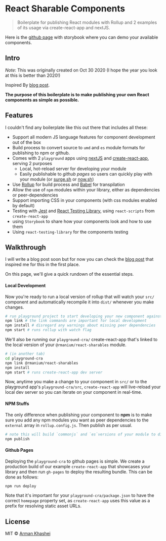 # React Sharable Components

> Boilerplate for publishing React modules with Rollup and 2 examples of its usage via create-react-app and nextJS.

Here is the [github page](https://rmanium.github.io/react-sharables) with storybook where you can demo your available components.

## Intro

*Note*: This was originally created on Oct 30 2020 (I hope the year you look at this is better than 2020!)

Inspired By [blog post](https://hackernoon.com/publishing-baller-react-modules-2b039d84bce7).

**The purpose of this boilerplate is to make publishing your own React components as simple as possible.**

## Features

I couldn't find any boilerplate like this out there that includes all these:

- Support all modern JS language features for component development out of the box
- Build process to convert source to `umd` and `es` module formats for publishing to npm or github. 
- Comes with 2 `playground` apps using [nextJS](https://nextjs.org/) and [create-react-app](https://github.com/facebookincubator/create-react-app), serving 2 purposes
  - Local, hot-reload server for developing your module
  - Easily publishable to *github pages* so users can quickly play with your module (or [surge.sh](http://surge.sh/) or [now.sh](https://zeit.co/now))
- Use [Rollup](https://rollupjs.org/) for build process and [Babel](https://babeljs.io/) for transpilation
- Allow the use of `npm` modules within your library, either as dependencies or peer-dependencies
- Support importing CSS in your components (with css modules enabled by default)
- Testing with [Jest](https://facebook.github.io/jest/) and [React Testing Library](https://testing-library.com/docs/react-testing-library/intro), using `react-scripts` from `create-react-app`
- using `Storybook` to share how your components look and how to use them
- Using `react-testing-library` for the components testing

## Walkthrough

I will write a blog post soon but for now you can check the [blog post](https://hackernoon.com/publishing-baller-react-modules-2b039d84bce7) that inspired me for this in the first place.

On this page, we'll give a quick rundown of the essential steps.

#### Local Development

Now you're ready to run a local version of rollup that will watch your `src/` component and automatically recompile it into `dist/` whenever you make changes.

```bash
# run playground project to start developing your new component against
npm link # the link commands are important for local development
npm install # disregard any warnings about missing peer dependencies
npm start # runs rollup with watch flag
```

We'll also be running our `playground-cra/` create-react-app that's linked to the local version of your `@rmanium/react-sharables` module.

```bash
# (in another tab)
cd playground-cra
npm link @rmanium/react-sharables
npm install
npm start # runs create-react-app dev server
```

Now, anytime you make a change to your component in `src/` or to the playground app's `playground-cra/src`, `create-react-app` will live-reload your local dev server so you can iterate on your component in real-time.

#### NPM Stuffs

The only difference when publishing your component to **npm** is to make sure you add any npm modules you want as peer dependencies to the `external` array in `rollup.config.js`. Then publish as per usual.

```bash
# note this will build `commonjs` and `es`versions of your module to dist/
npm publish
```

#### Github Pages

Deploying the `playground-cra` to github pages is simple. We create a production build of our example `create-react-app` that showcases your library and then run `gh-pages` to deploy the resulting bundle. This can be done as follows:

```bash
npm run deploy
```

Note that it's important for your `playground-cra/package.json` to have the correct `homepage` property set, as `create-react-app` uses this value as a prefix for resolving static asset URLs.


## License

MIT © [Arman Khashei](https://github.com/rmanium)
